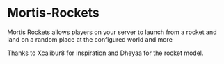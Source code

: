 # Mortis-Rockets
Mortis Rockets allows players on your server to launch from a rocket and land on a random place at the configured world and more

Thanks to Xcalibur8 for inspiration and Dheyaa for the rocket model.
